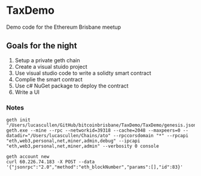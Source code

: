 # TaxDemo
Demo code for the Ethereum Brisbane meetup

## Goals for the night
1. Setup a private geth chain
2. Create a visual stuido project
3. Use visual studio code to write a solidty smart contract
4. Complie the smart contract
5. Use c# NuGet package to deploy the contract
6. Write a UI

### Notes
```
geth init "/Users/lucascullen/GitHub/bitcoinbrisbane/TaxDemo/TaxDemo/genesis.json"
geth.exe --mine --rpc --networkid=39318 --cache=2048 --maxpeers=0 --datadir="/Users/lucascullen/Chains/ato" --rpccorsdomain "*" --rpcapi "eth,web3,personal,net,miner,admin,debug" --ipcapi "eth,web3,personal,net,miner,admin" --verbosity 0 console

geth account new
curl 60.226.74.183 -X POST --data '{"jsonrpc":"2.0","method":"eth_blockNumber","params":[],"id":83}'
```

